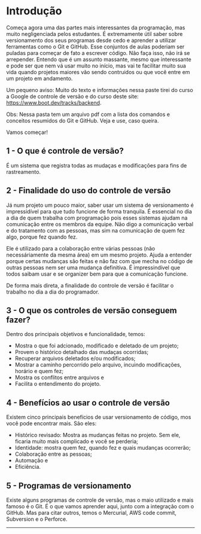 # Introdução

Começa agora uma das partes mais interessantes da programação, mas muito negligenciada pelos estudantes. É extremamente útil saber sobre versionamento dos seus programas desde cedo e aprender a utilizar ferramentas como o Git e GitHub. Esse conjuntos de aulas poderiam ser puladas para começar de fato a escrever código. Não faça isso, não irá se arrepender. Entendo que é um assunto massante, mesmo que interessante e pode ser que nem vá usar muito no início, mas vai te facilitar muito sua vida quando projetos maiores vão sendo contruidos ou que você entre em um projeto em andamento. 

Um pequeno aviso: Muito do texto e informações nessa paste tirei do curso a Google de controle de versão e do curso deste site: https://www.boot.dev/tracks/backend. 

Obs: Nessa pasta tem um arquivo pdf com a lista dos comandos e conceitos resumidos do Git e GitHub. Veja e use, caso queira.

Vamos começar!

## 1 - O que é controle de versão?

É um sistema que registra todas as mudaças e modificações para fins de rastreamento. 


## 2 - Finalidade do uso do controle de versão

Já num projeto um pouco maior, saber usar um sistema de versionamento é impressidível para que tudo funcione de forma tranquila. É essencial no dia a dia de quem trabalha com programação pois esses sistemas ajudam na comunicação entre os membros da equipe. Não digo a comunicação verbal e do tratamento com as pessoas, mas sim na comunicação de quem fez algo, porque fez quando fez. 

Ele é utilizado para a colaboração entre várias pessoas (não necessáriamente da mesma área) em um mesmo projeto. Ajuda a entender porque certas mudanças são feitas e não faz com que mecha no código de outras pessoas nem ser uma mudança definitiva. É impressindível que todos saibam usar e se organizer bem para que a comunicação funcione.

De forma mais direta, a finalidade do controle de versão é facilitar o trabalho no dia a dia do programador.

## 3 - O que os controles de versão conseguem fazer?

Dentro dos principais objetivos e funcionalidade, temos:

- Mostra o que foi adcionado, modificado e deletado de um projeto;
- Provem o histórico detalhado das mudaças ocorridas;
- Recuperar arquivos deletados e/ou modificados;
- Mostrar a caminho percorrido pelo arquivo, incuindo modificações, horário e quem fez;
- Mostra os conflitos entre arquivos e 
- Facilita o entendimento do projeto.

## 4 - Benefícios ao usar o controle de versão

Existem cinco principais benefícios de usar versionamento de código, mos você pode encontrar mais. São eles:

- Histórico revisado: Mostra as mudanças feitas no projeto. Sem ele, ficaria muito mais complicado e você se perderia;
- Identidade: mostra quem fez, quando fez e quais mudanças ocorrerão;
- Colaboração entre as pessoas;
- Automação e
- Eficiência.

## 5 - Programas de versionamento 

Existe alguns programas de controle de versão, mas o maio utilizado e mais famoso é o Git. É o que vamos aprender aqui, junto com a integração com o GitHub. Mas para citar outros, temos o Mercurial, AWS code commit, Subversion e o Perforce.

---
